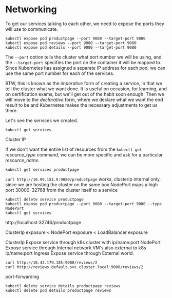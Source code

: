 # Networking

To get our services talking to each other, we need to expose the ports they will
use to communicate.

```shell
kubectl expose pod productpage --port 9080 --target-port 9080
kubectl expose pod reviews --port 9080 --target-port 9080
kubectl expose pod details --port 9080 --target-port 9080
```

The `--port` option tells the cluster what port number we will be using, and the
`--target-port` specifies the port on the container it will be mapped to. Since
Kubernetes has assigned a separate IP address for each pod, we can use the same
port number for each of the services.

BTW, this is known as the *imperative* form of creating a service, in that we
tell the cluster what we want done. It is useful on occasion, for learning, and
on certification exams, but we'll get out of the habit soon enough. Then we will
move to the *declarative* form, where we declare what we want the end result to
be and Kubernetes makes the necessary adjustments to get us there.

Let's see the services we created.

```shell
kubectl get services
```

Cluster IP

If we don't want the entire list of resources from the `kubectl get`
*resource_type* command, we can be more specific and ask for a particular
*resource_name*.

```shell
kubectl get services productpage
```



`curl http://10.99.151.9:9080/productpage` works, clusterip
internal only, since we are hosting the cluster on the same box
NodePort maps a high port 30000–32768 from the cluster itself to a service

```shell
kubectl delete service productpage
kubectl expose pod productpage --port 9080 --target-port 9080 --type NodePort
kubectl get services
```

http://localhost:32746/productpage

ClusterIp exposure < NodePort exposure < LoadBalancer exposure

ClusterIp
Expose service through k8s cluster with ip/name:port
NodePort
Expose service through Internal network VM's also external to k8s ip/name:port
Ingress
Expose service through External world.

```shell
curl http://10.43.179.185:9080/reviews/2
curl http://reviews.default.svc.cluster.local:9080/reviews/2
```

port-forwarding


```shell
kubectl delete service details productpage reviews
kubectl delete pod details productpage reviews
```
